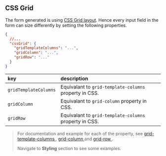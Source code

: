 ## CSS Grid

The form generated is using
<a href="https://developer.mozilla.org/en-US/docs/Web/CSS/CSS_Grid_Layout" target="_blank">CSS Grid layout</a>. Hence every input field in the form can size differently by setting the following properties.

```json
{
  //...
  "cssGrid": {
    "gridTemplateColumns": "...",
    "gridColumn": "...",
    "gridRow": "..."
  }
}
```

| key                   | description                                            |
| :-------------------- | :----------------------------------------------------- |
| `gridTemplateColumns` | Equivalant to `grid-template-columns` property in CSS. |
| `gridColumn`          | Equivalant to `grid-column` property in CSS.           |
| `gridRow`             | Equivalant to `grid-template-columns` property in CSS. |

> For documentation and example for each of the property, see <a href="https://developer.mozilla.org/en-US/docs/Web/CSS/grid-template-columns" target="_blank">grid-template-columns
> </a>, <a href="https://developer.mozilla.org/en-US/docs/Web/CSS/grid-column" target="_blank">grid-column
> </a> and <a href="https://developer.mozilla.org/en-US/docs/Web/CSS/grid-row" target="_blank">grid-row
> </a>.
>
> Navigate to **Styling** section to see some examples.
